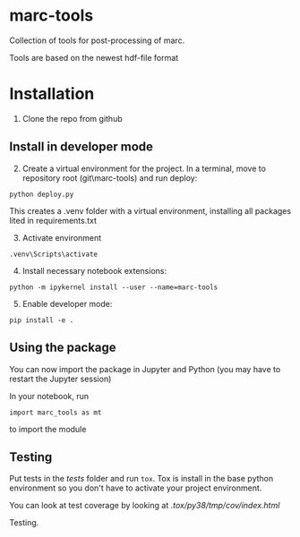 # marc-tools
Collection of tools for post-processing of marc.

Tools are based on the newest hdf-file format

# Installation

1. Clone the repo from github

## Install in developer mode

2. Create a virtual environment for the project. In a terminal, move to
repository root (git\marc-tools) and run deploy:
```
python deploy.py
```
This creates a .venv folder with a virtual environment, installing all packages lited in requirements.txt

3. Activate environment
```
.venv\Scripts\activate
```

4. Install necessary notebook extensions:
```
python -m ipykernel install --user --name=marc-tools
```

5. Enable developer mode:
```
pip install -e .
```

## Using the package

You can now import the package in Jupyter and Python (you may have to restart 
the Jupyter session)

In your notebook, run
```
import marc_tools as mt
```
to import the module


## Testing

Put tests in the *tests* folder and run `tox`. Tox is install in the base python
environment so you don't have to activate your project environment.

You can look at test coverage by looking at *.tox/py38/tmp/cov/index.html*

Testing.
